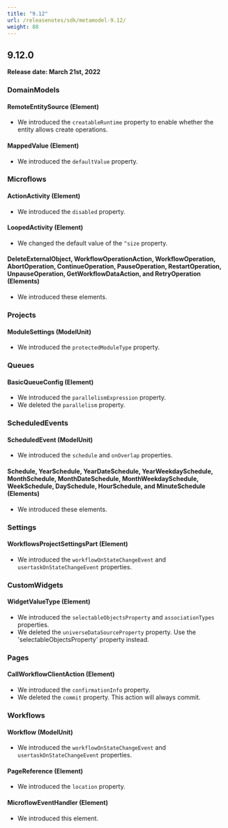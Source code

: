 ```yaml
---
title: "9.12"
url: /releasenotes/sdk/metamodel-9.12/
weight: 88
---
```


## 9.12.0

**Release date: March 21st, 2022**

### DomainModels

#### RemoteEntitySource (Element)

* We introduced the `creatableRuntime` property to enable whether the entity allows create operations.

#### MappedValue (Element)

* We introduced the `defaultValue` property. 

### Microflows

#### ActionActivity (Element)

* We introduced the `disabled` property. 

#### LoopedActivity (Element)

* We changed the default value of the `^size` property.

#### DeleteExternalObject, WorkflowOperationAction, WorkflowOperation, AbortOperation, ContinueOperation, PauseOperation, RestartOperation, UnpauseOperation, GetWorkflowDataAction, and RetryOperation (Elements)

* We introduced these elements. 

### Projects

#### ModuleSettings (ModelUnit)

* We introduced the `protectedModuleType` property. 

### Queues

#### BasicQueueConfig (Element)

* We introduced the `parallelismExpression` property. 
* We deleted the `parallelism` property. 

### ScheduledEvents

#### ScheduledEvent (ModelUnit)

* We introduced the `schedule` and `onOverlap` properties. 

#### Schedule, YearSchedule, YearDateSchedule, YearWeekdaySchedule, MonthSchedule, MonthDateSchedule, MonthWeekdaySchedule, WeekSchedule, DaySchedule, HourSchedule, and MinuteSchedule (Elements)

* We introduced these elements. 

### Settings

#### WorkflowsProjectSettingsPart (Element)

* We introduced the `workflowOnStateChangeEvent` and `usertaskOnStateChangeEvent` properties. 

### CustomWidgets

#### WidgetValueType (Element)

* We introduced the `selectableObjectsProperty` and `associationTypes` properties.
* We deleted the `universeDataSourceProperty` property. Use the 'selectableObjectsProperty' property instead.

### Pages

#### CallWorkflowClientAction (Element)

* We introduced the `confirmationInfo` property. 
* We deleted the `commit` property. This action will always commit.

### Workflows

#### Workflow (ModelUnit)

* We introduced the `workflowOnStateChangeEvent` and `usertaskOnStateChangeEvent` properties.

#### PageReference (Element)

* We introduced the `location` property. 

#### MicroflowEventHandler (Element)

* We introduced this element. 
